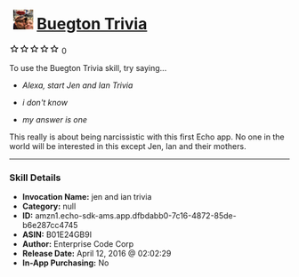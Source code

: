 # &nbsp;<img src="skill_icon" alt="Buegton Trivia icon" width="36"> [Buegton Trivia](http://alexa.amazon.com/#skills/amzn1.echo-sdk-ams.app.dfbdabb0-7c16-4872-85de-b6e287cc4745)
![0 stars](../../images/ic_star_border_black_18dp_1x.png)![0 stars](../../images/ic_star_border_black_18dp_1x.png)![0 stars](../../images/ic_star_border_black_18dp_1x.png)![0 stars](../../images/ic_star_border_black_18dp_1x.png)![0 stars](../../images/ic_star_border_black_18dp_1x.png) 0

To use the Buegton Trivia skill, try saying...

* *Alexa, start Jen and Ian Trivia*

* *i don't know*

* *my answer is one*

This really is about being narcissistic with this first Echo app. No one in the world will be interested in this except Jen, Ian and their mothers.

***

### Skill Details

* **Invocation Name:** jen and ian trivia
* **Category:** null
* **ID:** amzn1.echo-sdk-ams.app.dfbdabb0-7c16-4872-85de-b6e287cc4745
* **ASIN:** B01E24GB9I
* **Author:** Enterprise Code Corp
* **Release Date:** April 12, 2016 @ 02:02:29
* **In-App Purchasing:** No
